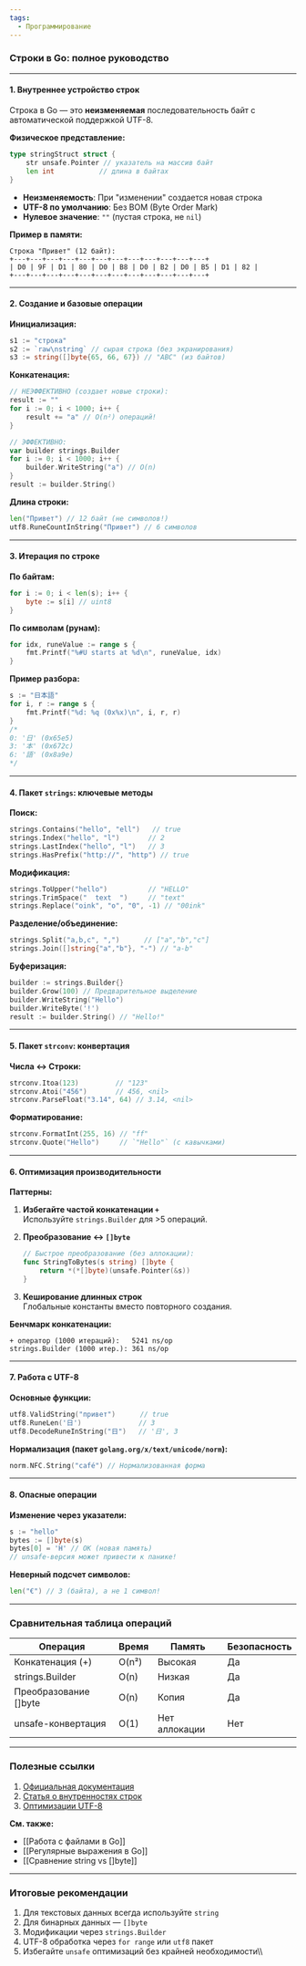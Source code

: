 ```yaml
---
tags:
  - Программирование
---
```

### **Строки в Go: полное руководство**

---

#### **1. Внутреннее устройство строк**
Строка в Go — это **неизменяемая** последовательность байт с автоматической поддержкой UTF-8.

**Физическое представление:**
```go
type stringStruct struct {
    str unsafe.Pointer // указатель на массив байт
    len int           // длина в байтах
}
```
- **Неизменяемость**: При "изменении" создается новая строка
- **UTF-8 по умолчанию**: Без BOM (Byte Order Mark)
- **Нулевое значение**: `""` (пустая строка, не `nil`)

**Пример в памяти:**
```
Строка "Привет" (12 байт):
+---+---+---+---+---+---+---+---+---+---+---+---+
| D0 | 9F | D1 | 80 | D0 | B8 | D0 | B2 | D0 | B5 | D1 | 82 |
+---+---+---+---+---+---+---+---+---+---+---+---+
```

---

#### **2. Создание и базовые операции**
**Инициализация:**
```go
s1 := "строка"
s2 := `raw\nstring` // сырая строка (без экранирования)
s3 := string([]byte{65, 66, 67}) // "ABC" (из байтов)
```

**Конкатенация:**
```go
// НЕЭФФЕКТИВНО (создает новые строки):
result := ""
for i := 0; i < 1000; i++ {
    result += "a" // О(n²) операций!
}

// ЭФФЕКТИВНО:
var builder strings.Builder
for i := 0; i < 1000; i++ {
    builder.WriteString("a") // O(n)
}
result := builder.String()
```

**Длина строки:**
```go
len("Привет") // 12 байт (не символов!)
utf8.RuneCountInString("Привет") // 6 символов
```

---

#### **3. Итерация по строке**
**По байтам:**
```go
for i := 0; i < len(s); i++ {
    byte := s[i] // uint8
}
```

**По символам (рунам):**
```go
for idx, runeValue := range s {
    fmt.Printf("%#U starts at %d\n", runeValue, idx)
}
```

**Пример разбора:**
```go
s := "日本語"
for i, r := range s {
    fmt.Printf("%d: %q (0x%x)\n", i, r, r)
}
/*
0: '日' (0x65e5)
3: '本' (0x672c)
6: '語' (0x8a9e)
*/
```

---

#### **4. Пакет `strings`: ключевые методы**
**Поиск:**
```go
strings.Contains("hello", "ell")   // true
strings.Index("hello", "l")       // 2
strings.LastIndex("hello", "l")   // 3
strings.HasPrefix("http://", "http") // true
```

**Модификация:**
```go
strings.ToUpper("hello")          // "HELLO"
strings.TrimSpace("  text  ")     // "text"
strings.Replace("oink", "o", "0", -1) // "00ink"
```

**Разделение/объединение:**
```go
strings.Split("a,b,c", ",")      // ["a","b","c"]
strings.Join([]string{"a","b"}, "-") // "a-b"
```

**Буферизация:**
```go
builder := strings.Builder{}
builder.Grow(100) // Предварительное выделение
builder.WriteString("Hello")
builder.WriteByte('!')
result := builder.String() // "Hello!"
```

---

#### **5. Пакет `strconv`: конвертация**
**Числа ↔ Строки:**
```go
strconv.Itoa(123)         // "123"
strconv.Atoi("456")       // 456, <nil>
strconv.ParseFloat("3.14", 64) // 3.14, <nil>
```

**Форматирование:**
```go
strconv.FormatInt(255, 16) // "ff"
strconv.Quote("Hello")     // `"Hello"` (с кавычками)
```

---

#### **6. Оптимизация производительности**
**Паттерны:**
1. **Избегайте частой конкатенации `+`**  
   Используйте `strings.Builder` для >5 операций.

2. **Преобразование ↔ `[]byte`**  
   ```go
   // Быстрое преобразование (без аллокации):
   func StringToBytes(s string) []byte {
       return *(*[]byte)(unsafe.Pointer(&s))
   }
   ```

3. **Кеширование длинных строк**  
   Глобальные константы вместо повторного создания.

**Бенчмарк конкатенации:**
```
+ оператор (1000 итераций):   5241 ns/op
strings.Builder (1000 итер.): 361 ns/op
```

---

#### **7. Работа с UTF-8**
**Основные функции:**
```go
utf8.ValidString("привет")      // true
utf8.RuneLen('日')              // 3
utf8.DecodeRuneInString("日")   // '日', 3
```

**Нормализация (пакет `golang.org/x/text/unicode/norm`):**
```go
norm.NFC.String("café") // Нормализованная форма
```

---

#### **8. Опасные операции**
**Изменение через указатели:**
```go
s := "hello"
bytes := []byte(s)
bytes[0] = 'H' // OK (новая память)
// unsafe-версия может привести к панике!
```

**Неверный подсчет символов:**
```go
len("€") // 3 (байта), а не 1 символ!
```

---

### **Сравнительная таблица операций**
| Операция            | Время       | Память      | Безопасность |
|---------------------|-------------|-------------|--------------|
| Конкатенация (+)    | O(n²)       | Высокая     | Да           |
| strings.Builder     | O(n)        | Низкая      | Да           |
| Преобразование []byte | O(n)      | Копия       | Да           |
| unsafe-конвертация  | O(1)        | Нет аллокации | Нет        |

---

### **Полезные ссылки**
1. [Официальная документация](https://pkg.go.dev/strings)
2. [Статья о внутренностях строк](https://go.dev/blog/strings)
3. [Оптимизации UTF-8](https://blog.golang.org/strings)

**См. также:**  
- [[Работа с файлами в Go]]  
- [[Регулярные выражения в Go]]  
- [[Сравнение string vs []byte]]  

---

### **Итоговые рекомендации**
1. Для текстовых данных всегда используйте `string`
2. Для бинарных данных — `[]byte`
3. Модификации через `strings.Builder`
4. UTF-8 обработка через `for range` или `utf8` пакет
5. Избегайте `unsafe` оптимизаций без крайней необходимости\\\